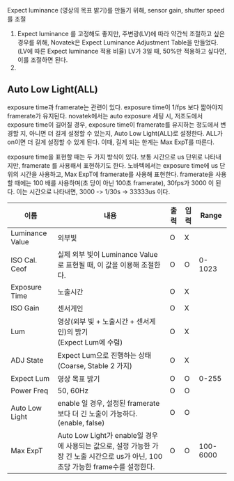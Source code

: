 Expect luminance (영상의 목표 밝기)를 만들기 위해, sensor gain, shutter speed를 조절

1. Expect luminance 를 고정해도 좋지만, 주변광(LV)에 따라 약간씩 조절하고 싶은 경우를 위해, Novatek은 Expect Luminance Adjustment Table을 만들었다.(LV에 따른 Expect luminance 적용 비율) LV가 3일 때, 50%만 적용하고 싶다면, 이를 조절하면 된다.
2. 


## Auto Low Light(ALL)
exposure time과 framerate는 관련이 있다. exposure time이 1/fps 보다 짧아야지 framerate가 유지된다.
novatek에서는 auto exposure 세팅 시, 저조도에서 exposure time이 길어질 경우, exposure time이 framerate를 유지하는 정도에서 변경할 지, 아니면 더 길게 설정할 수 있는지, Auto Low Light(ALL)로 설정한다. 
ALL가 on이면 더 길게 설정할 수 있게 된다. 이때, 길게 되는 한계는 Max ExpT를 따른다.

exposure time을 표현할 때는 두 가지 방식이 있다.
보통 시간으로 us 단위로 나타내지만, framerate 를 사용해서 표현하기도 한다. 노바텍에서는 exposure time에 us 단위의 시간을 사용하고, Max ExpT에 framerate를 사용해 표현한다. framerate을 사용할 때에는 100 배를 사용하며(초 당이 아닌 100초 framerate), 30fps가 3000 이 된다.
이는 시간으로 나타내면, 3000 -> 1/30s -> 33333us 이다.
   

| 이름              | 내용                                                                                        | 출력  | 입력  | Range    |
| --------------- | ----------------------------------------------------------------------------------------- | --- | --- | -------- |
| Luminance Value | 외부빛                                                                                       | O   | X   |          |
| ISO Cal. Ceof   | 실제 외부 빛이 Luminance Value로 표현될 때, 이 값을 이용해 조절한다.                                           | O   | O   | 0-1023   |
| Exposure Time   | 노출시간                                                                                      | O   | X   |          |
| ISO Gain        | 센서게인                                                                                      | O   | X   |          |
| Lum             | 영상(외부 빛 + 노출시간 + 센서게인)의 밝기<br>(Expect Lum에 수렴)                                            | O   | X   |          |
| ADJ State       | Expect Lum으로 진행하는 상태<br>(Coarse, Stable  2 가지)                                            | O   | X   |          |
| Expect Lum      | 영상 목표 밝기                                                                                  | O   | O   | 0-255    |
| Power Freq      | 50, 60Hz                                                                                  | O   | O   |          |
| Auto Low Light  | enable 일 경우, 설정된 framerate보다 더 긴 노출이 가능하다.<br>(enable, false)                             | O   | O   |          |
| Max ExpT        | Auto Low Light가 enable일 경우에 사용되는 값으로, 설정 가능한 가장 긴 노출 시간으로 us가 아닌, 100초당 가능한 frame수를 설정한다. | O   | O   | 100-6000 |


